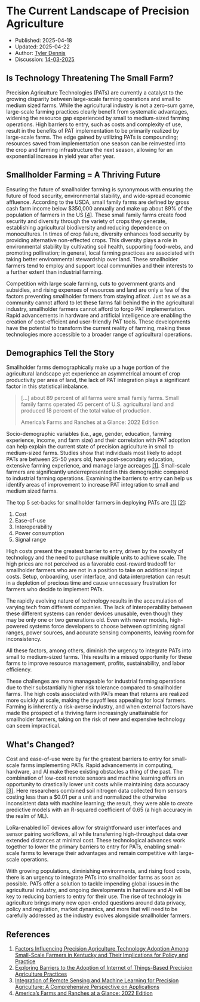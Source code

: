 # The Current Landscape of Precision Agriculture
- Published: 2025-04-18
- Updated: 2025-04-22
- Author: [Tyler Dennis](https://tylrdnns.substack.com/)
- Discussion: [14-03-2025](https://plantos.discourse.group/t/this-week-14-03-2025/11)

## Is Technology Threatening The Small Farm?
Precision Agriculture Technologies (PATs) are currently a catalyst to the growing disparity between large-scale farming operations and small to medium sized farms. While the agricultural industry is not a zero-sum game, large-scale farming practices clearly benefit from systematic advantages, widening the resource gap experienced by small to medium-sized farming operations. High barriers to entry, such as costs and complexity of use, result in the benefits of PAT implementation to be primarily realized by large-scale farms. The edge gained by utilizing PATs is compounding; resources saved from implementation one season can be reinvested into the crop and farming infrastructure the next season, allowing for an exponential increase in yield year after year. 

## Smallholder Farming = A Thriving Future
Ensuring the future of smallholder farming is synonymous with ensuring the future of food security, environmental stability, and wide-spread economic affluence. According to the USDA, small family farms are defined by gross cash farm income below $350,000 annually and make up about 89% of the population of farmers in the US [[4]](https://www.ers.usda.gov/publications/pub-details?pubid=105387). These small family farms create food security and diversity through the variety of crops they generate, establishing agricultural biodiversity and reducing dependence on monocultures. In times of crop failure, diversity enhances food security by providing alternative non-effected crops. This diversity plays a role in environmental stability by cultivating soil health, supporting food-webs, and promoting pollination; in general, local farming practices are associated with taking better environmental stewardship over land. These smallholder farmers tend to employ and support local communities and their interests to a further extent than industrial farming.

Competition with large scale farming, cuts to government grants and subsidies, and rising expenses of resources and land are only a few of the factors preventing smallholder farmers from staying afloat. Just as we as a community cannot afford to let these farms fall behind the in the agricultural industry, smallholder farmers cannot afford to forgo PAT implementation. Rapid advancements in hardware and artificial intelligence are enabling the creation of cost-efficient and user-friendly PAT tools. These developments have the potential to transform the current reality of farming, making these technologies more accessible to a broader range of agricultural operations.

## Demographics Tell the Story
Smallholder farms demographically make up a huge portion of the agricultural landscape yet experience an asymmetrical amount of crop productivity per area of land, the lack of PAT integration plays a significant factor in this statistical inbalance.
> [...] about 89 percent of all farms were small family farms. Small family farms operated 45 percent of U.S. agricultural land and produced 18 percent of the total value of production.
> 
> America’s Farms and Ranches at a Glance: 2022 Edition

Socio-demographic variables (i.e., age, gender, education, farming experience, income, and farm size) and their correlation with PAT adoption can help explain the current state of precision agriculture in small to medium-sized farms. Studies show that individuals most likely to adopt PATs are between 25-50 years old, have post-secondary education, extensive farming experience, and manage large acreages [[1]](https://www.mdpi.com/2077-0472/15/2/177). Small-scale farmers are significantly underrepresented in this demographic compared to industrial farming operations. Examining the barriers to entry can help us identify areas of improvement to increase PAT integration to small and medium sized farms.

The top 5 set-backs for smallholder farmers in deploying PATs are [[1]](https://www.mdpi.com/2077-0472/15/2/177) [[2]](https://www.mdpi.com/2077-0472/13/1/163):
1. Cost
2. Ease-of-use
3. Interoperability
4. Power consumption
5. Signal range

High costs present the greatest barrier to entry, driven by the novelty of technology and the need to purchase multiple units to achieve scale. The high prices are not perceived as a favorable cost-reward tradeoff for smallholder farmers who are not in a position to take on additional input costs. Setup, onboarding, user interface, and data interpretation can result in a depletion of precious time and cause unnecessary frustration for farmers who decide to implement PATs.

The rapidly evolving nature of technology results in the accumulation of varying tech from different companies. The lack of interoperability between these different systems can render devices unusable, even though they may be only one or two generations old. Even with newer models, high-powered systems force developers to choose between optimizing signal ranges, power sources, and accurate sensing components, leaving room for inconsistency.

All these factors, among others, diminish the urgency to integrate PATs into small to medium-sized farms. This results in a missed opportunity for these farms to improve resource management, profits, sustainability, and labor efficiency.

These challenges are more manageable for industrial farming operations due to their substantially higher risk tolerance compared to smallholder farms. The high costs associated with PATs mean that returns are realized more quickly at scale, making the payoff less appealing for local farmers. Farming is inherently a risk-averse industry, and when external factors have made the prospect of a thriving farm increasingly unattainable for smallholder farmers, taking on the risk of new and expensive technology can seem impractical.

## What's Changed?
Cost and ease-of-use were by far the greatest barriers to entry for small-scale farms implementing PATs. Rapid advancements in computing, hardware, and AI make these existing obstacles a thing of the past. The combination of low-cost remote sensors and machine learning offers an opportunity to drastically lower unit costs while maintaining data accuracy [[3]](https://www.mdpi.com/2073-4395/14/9/1975). Here researchers combined soil nitrogen data collected from sensors costing less than a $0.01 per a unit and normalized the otherwise inconsistent data with machine learning; the result, they were able to create predictive models with an R-squared coefficient of 0.65 (a high accuracy in the realm of ML).

LoRa-enabled IoT devices allow for straightforward user interfaces and sensor pairing workflows, all while transferring high-throughput data over extended distances at minimal cost. These technological advances work together to lower the primary barriers to entry for PATs, enabling small-scale farms to leverage their advantages and remain competitive with large-scale operations.

With growing populations, diminishing environments, and rising food costs, there is an urgency to integrate PATs into smallholder farms as soon as possible. PATs offer a solution to tackle impending global issues in the agricultural industry, and ongoing developments in hardware and AI will be key to reducing barriers to entry for their use. The rise of technology in agriculture brings many new open-ended questions around data privacy, policy and regulation, market dynamics, and more that will need to be carefully addressed as the industry evolves alongside smallholder farmers.

## References
1. [Factors Influencing Precision Agriculture Technology Adoption Among Small-Scale Farmers in Kentucky and Their Implications for Policy and Practice](https://www.mdpi.com/2077-0472/15/2/177)
2. [Exploring Barriers to the Adoption of Internet of Things-Based Precision Agriculture Practices](https://www.mdpi.com/2077-0472/13/1/163)
3. [Integration of Remote Sensing and Machine Learning for Precision Agriculture: A Comprehensive Perspective on Applications](https://www.mdpi.com/2073-4395/14/9/1975)
4. [America’s Farms and Ranches at a Glance: 2022 Edition](https://www.ers.usda.gov/publications/pub-details?pubid=105387)
